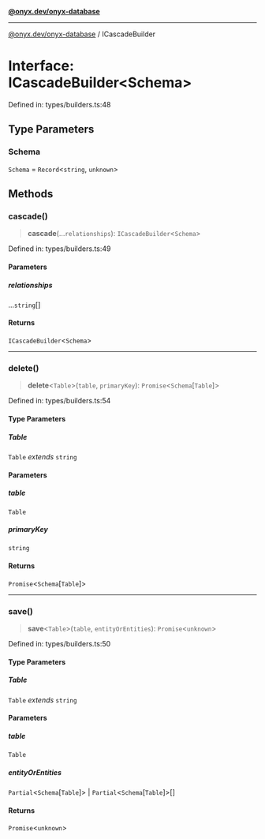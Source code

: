 [**@onyx.dev/onyx-database**](../README.md)

***

[@onyx.dev/onyx-database](../globals.md) / ICascadeBuilder

# Interface: ICascadeBuilder\<Schema\>

Defined in: types/builders.ts:48

## Type Parameters

### Schema

`Schema` = `Record`\<`string`, `unknown`\>

## Methods

### cascade()

> **cascade**(...`relationships`): `ICascadeBuilder`\<`Schema`\>

Defined in: types/builders.ts:49

#### Parameters

##### relationships

...`string`[]

#### Returns

`ICascadeBuilder`\<`Schema`\>

***

### delete()

> **delete**\<`Table`\>(`table`, `primaryKey`): `Promise`\<`Schema`\[`Table`\]\>

Defined in: types/builders.ts:54

#### Type Parameters

##### Table

`Table` *extends* `string`

#### Parameters

##### table

`Table`

##### primaryKey

`string`

#### Returns

`Promise`\<`Schema`\[`Table`\]\>

***

### save()

> **save**\<`Table`\>(`table`, `entityOrEntities`): `Promise`\<`unknown`\>

Defined in: types/builders.ts:50

#### Type Parameters

##### Table

`Table` *extends* `string`

#### Parameters

##### table

`Table`

##### entityOrEntities

`Partial`\<`Schema`\[`Table`\]\> | `Partial`\<`Schema`\[`Table`\]\>[]

#### Returns

`Promise`\<`unknown`\>
